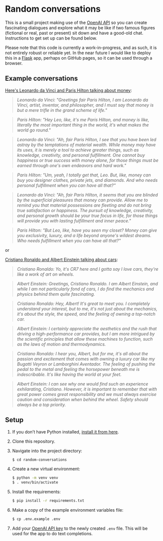 # Random conversations

This is a small project making use of the [OpenAI API](https://beta.openai.com/docs/quickstart) so you can create fascinating dialogues and explore what it may be like if two famous figures (fictional or real, past or present) sit down and have a good-old chat. Instructions to get set up can be found below.

Please note that this code is currently a work-in-progress, and as such, it is not entirely robust or reliable yet.
In the near future I would like to deploy this in a [Flask](https://flask.palletsprojects.com/en/2.0.x/) app, 
perhaps on GitHub pages, so it can be used through a browser.

## Example conversations

[Here's Leonardo da Vinci and Paris Hilton talking about money](conversation_example2.txt):

>_Leonardo da Vinci: "Greetings fair Paris Hilton, I am Leonardo da Vinci, artist, inventor, and philosopher, and I must say that money is but a mere trifle in the grand scheme of life."_

>_Paris Hilton: "Hey Leo, like, it's me Paris Hilton, and money is like, literally the most important thing in the world, it's what makes the world go round."_

>_Leonardo da Vinci: "Ah, fair Paris Hilton, I see that you have been led astray by the temptations of material wealth. While money may have its uses, it is merely a tool to achieve greater things, such as knowledge, creativity, and personal fulfillment. One cannot buy happiness or true success with money alone, for those things must be earned through one's own endeavors and hard work."_

>_Paris Hilton: "Um, yeah, I totally get that, Leo. But, like, money can buy you designer clothes, private jets, and diamonds. And who needs personal fulfillment when you can have all that?"_

>_Leonardo da Vinci: "Ah, fair Paris Hilton, it seems that you are blinded by the superficial pleasures that money can provide. Allow me to remind you that material possessions are fleeting and do not bring true satisfaction or happiness. The pursuit of knowledge, creativity, and personal growth should be your true focus in life, for those things will provide you with lasting fulfillment and inner peace."_

>_Paris Hilton: "But Leo, like, have you seen my closet? Money can give you exclusivity, luxury, and a life beyond anyone's wildest dreams. Who needs fulfillment when you can have all that?"_

or

[Cristiano Ronaldo and Albert Einstein talking about cars](conversation_example.txt):
>_Cristiano Ronaldo: Yo, it's CR7 here and I gotta say I love cars, they're like a work of art on wheels._

>_Albert Einstein: Greetings, Cristiano Ronaldo. I am Albert Einstein, and while I am not particularly fond of cars, I do find the mechanics and physics behind them quite fascinating._

>_Cristiano Ronaldo: Hey, Albert! It's great to meet you. I completely understand your interest, but to me, it's not just about the mechanics, it's about the style, the speed, and the feeling of owning a top-notch car._

>_Albert Einstein: I certainly appreciate the aesthetics and the rush that driving a high-performance car provides, but I am more intrigued by the scientific principles that allow these machines to function, such as the laws of motion and thermodynamics._

>_Cristiano Ronaldo: I hear you, Albert, but for me, it's all about the passion and excitement that comes with owning a luxury car like my Bugatti Veyron or Lamborghini Aventador. The feeling of pushing the pedal to the metal and feeling the horsepower beneath me is indescribable. It's like having the world at your feet._

>_Albert Einstein: I can see why one would find such an experience exhilarating, Cristiano. However, it is important to remember that with great power comes great responsibility and we must always exercise caution and consideration when behind the wheel. Safety should always be a top priority._

## Setup

1. If you don’t have Python installed, [install it from here](https://www.python.org/downloads/).

2. Clone this repository.

3. Navigate into the project directory:

   ```bash
   $ cd random-conversations
   ```

4. Create a new virtual environment:

   ```bash
   $ python -m venv venv
   $ . venv/bin/activate
   ```

5. Install the requirements:

   ```bash
   $ pip install -r requirements.txt
   ```

6. Make a copy of the example environment variables file:

   ```bash
   $ cp .env.example .env
   ```

7. Add your [OpenAI API key](https://beta.openai.com/account/api-keys) to the newly created `.env` file. This will be used for the app to do text completions.